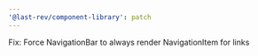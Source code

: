 ```yaml
---
'@last-rev/component-library': patch
---
```


Fix: Force NavigationBar to always render NavigationItem for links
